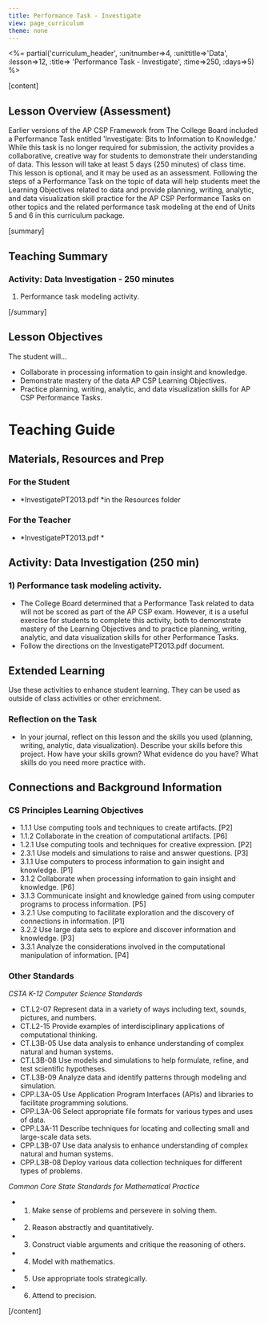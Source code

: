 ```yaml
---
title: Performance Task - Investigate
view: page_curriculum
theme: none
---
```


<!--
live preview (once saved to dropbox) is at http://staging.letron.vip/curriculum/csp.  don't share this URL!
-->

<%= partial('curriculum_header', :unitnumber=>4, :unittitle=>'Data', :lesson=>12, :title=> 'Performance Task - Investigate', :time=>250, :days=>5) %>

[content]

## Lesson Overview (Assessment)
Earlier versions of the AP CSP Framework from The College Board included a Performance Task entitled 'Investigate: Bits to Information to Knowledge.' While this task is no longer required for submission, the activity provides a collaborative, creative way for students to demonstrate their understanding of data. This lesson will take at least 5 days (250 minutes) of class time. This lesson is optional, and it may be used as an assessment. Following the steps of a Performance Task on the topic of data will help students meet the Learning Objectives related to data and provide planning, writing, analytic, and data visualization skill practice for the AP CSP Performance Tasks on other topics and the related performance task modeling at the end of Units 5 and 6 in this curriculum package.

[summary]

## Teaching Summary

### **Activity: Data Investigation** - 250  minutes  
1) Performance task modeling activity.


[/summary]

## Lesson Objectives 
The student will...

- Collaborate in processing information to gain insight and knowledge.
- Demonstrate mastery of the data AP CSP Learning Objectives.
- Practice planning, writing, analytic, and data visualization skills for AP CSP Performance Tasks.


# Teaching Guide
## Materials, Resources and Prep
### For the Student
- *InvestigatePT2013.pdf *in the Resources folder

### For the Teacher
- *InvestigatePT2013.pdf *
 

## Activity: Data Investigation (250 min)
### 1) Performance task modeling activity.
- The College Board determined that a Performance Task  related to data will not be scored as part of the AP CSP exam. However, it is a useful exercise for students to complete this activity, both to demonstrate mastery of the Learning Objectives and to practice planning, writing, analytic, and data visualization skills for other Performance Tasks. 
- Follow the directions on the InvestigatePT2013.pdf document.

## Extended Learning 
Use these activities to enhance student learning. They can be used as outside of class activities or other enrichment.

### Reflection on the Task

- In your journal, reflect on this lesson and the skills you used (planning, writing, analytic, data visualization). Describe your skills before this project. How have your skills grown? What evidence do you have? What skills do you need more practice with.  


## Connections and Background Information
### CS Principles Learning Objectives
- 1.1.1	Use	computing	tools	and	techniques	to	create	artifacts.	[P2]
- 1.1.2	Collaborate	in	the	creation	of	computational	artifacts.	[P6]	
- 1.2.1	Use	computing	tools	and	techniques	for	creative	expression.	[P2]	
- 2.3.1	Use	models	and	simulations	to	raise	and	answer	questions.	[P3]	
- 3.1.1	Use	computers	to	process	information	to	gain	insight	and	knowledge.	[P1]	
- 3.1.2	Collaborate	when	processing	information	to	gain	insight	and	knowledge.	[P6]	
- 3.1.3	Communicate	insight	and	knowledge	gained	from	using	computer	programs	to	process
information.	[P5]	
- 3.2.1	Use	computing	to	facilitate	exploration	and	the	discovery	of	connections	in	information.	[P1]	
- 3.2.2	Use	large	data sets	to	explore	and	discover	information	and	knowledge.	[P3]	
- 3.3.1	Analyze	the	considerations	involved	in	the	computational	manipulation	of	information.	[P4]



### Other Standards

*CSTA K-12 Computer Science Standards*
- CT.L2-07 Represent data in a variety of ways including text, sounds, pictures, and numbers. 
- CT.L2-15 Provide examples of interdisciplinary applications of computational thinking. 
- CT.L3B-05 Use data analysis to enhance understanding of complex natural and human systems. 
- CT.L3B-08 Use models and simulations to help formulate, refine, and test scientific hypotheses.
- CT.L3B-09 Analyze data and identify patterns through modeling and simulation. 
- CPP.L3A-05 Use Application Program Interfaces (APIs) and libraries to facilitate programming solutions. 
- CPP.L3A-06 Select appropriate file formats for various types and uses of data. 
- CPP.L3A-11 Describe techniques for locating and collecting small and large-scale data sets. 
- CPP.L3B-07 Use data analysis to enhance understanding of complex natural and human systems. 
- CPP.L3B-08 Deploy various data collection techniques for different types of problems.


*Common Core State Standards for Mathematical Practice*
- 1. Make sense of problems and persevere in solving them. 
- 2. Reason abstractly and quantitatively. 
- 3. Construct viable arguments and critique the reasoning of others. 
- 4. Model with mathematics. 
- 5. Use appropriate tools strategically. 
- 6. Attend to precision. 


[/content]
